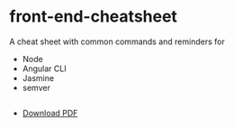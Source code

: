 # front-end-cheatsheet

A cheat sheet with common commands and reminders for

* Node
* Angular CLI
* Jasmine
* semver

[<img src="https://raw.githubusercontent.com/markusfalk/front-end-cheatsheet/v2.0.0/front-end-cheat-sheet.jpg" alt="">](https://github.com/markusfalk/front-end-cheatsheet/blob/master/pdf/front-end-cheat-sheet.pdf?raw=true)

* [Download PDF](https://github.com/markusfalk/front-end-cheatsheet/blob/master/pdf/front-end-cheat-sheet.pdf?raw=true)

